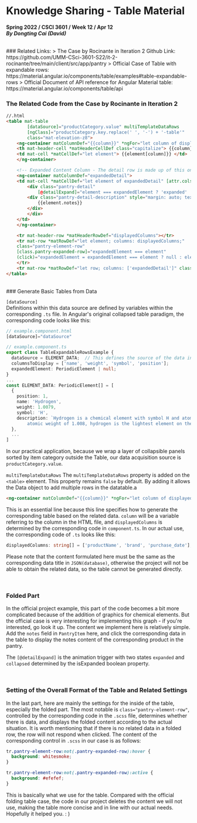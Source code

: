 # Knowledge Sharing - Table Material

**Spring 2022 / CSCI 3601 / Week 12 / Apr 12**  
***By Dongting Cai (David)***

<br />
### Related Links:
> The Case by Rocinante in Iteration 2 Github Link:   
https://github.com/UMM-CSci-3601-S22/it-2-rocinante/tree/main/client/src/app/pantry  
> Official Case of Table with expandable rows: https://material.angular.io/components/table/examples#table-expandable-rows  
> Official Document of API reference for Angular Material table: https://material.angular.io/components/table/api  

<br />

### The Related Code from the Case by Rocinante in Iteration 2
```HTML
//.html
<table mat-table
        [dataSource]="productCategory.value" multiTemplateDataRows
        [ngClass]="productCategory.key.replace(' ', '-') + '-table'"
        class="mat-elevation-z8">
    <ng-container matColumnDef="{{column}}" *ngFor="let column of displayedColumns">
    <th mat-header-cell *matHeaderCellDef class="capitalize"> {{column}} </th>
    <td mat-cell *matCellDef="let element"> {{element[column]}} </td>
    </ng-container>

    <!-- Expanded Content Column - The detail row is made up of this one column that spans across all columns -->
    <ng-container matColumnDef="expandedDetail">
    <td mat-cell *matCellDef="let element of expandedDetail" [attr.colspan]="displayedColumns.length">
        <div class="pantry-detail"
            [@detailExpand]="element === expandedElement ? 'expanded' : 'collapsed'">
        <div class="pantry-detail-description" style="margin: auto; text-align: center;">
            {{element.notes}}
        </div>
        </div>
    </td>
    </ng-container>

    <tr mat-header-row *matHeaderRowDef="displayedColumns"></tr>
    <tr mat-row *matRowDef="let element; columns: displayedColumns;"
    class="pantry-element-row"
    [class.pantry-expanded-row]="expandedElement === element"
    (click)="expandedElement = expandedElement === element ? null : element">
    </tr>
    <tr mat-row *matRowDef="let row; columns: ['expandedDetail']" class="pantry-detail-row"></tr>
</table>
```
<br />
### Generate Basic Tables from Data

`[dataSource]`   
Definitions within this data source are defined by variables within the corresponding `.ts` file. In Angular's original collapsed table paradigm, the corresponding code looks like this:
```typescript
// example.component.html
[dataSource]="dataSource"

// example.component.ts
export class TableExpandableRowsExample {
  dataSource = ELEMENT_DATA;  // This defines the source of the data in the table
  columnsToDisplay = ['name', 'weight', 'symbol', 'position'];
  expandedElement: PeriodicElement | null;
}
...
const ELEMENT_DATA: PeriodicElement[] = [
  {
    position: 1,
    name: 'Hydrogen',
    weight: 1.0079,
    symbol: 'H',
    description: `Hydrogen is a chemical element with symbol H and atomic number 1. With a standard
        atomic weight of 1.008, hydrogen is the lightest element on the periodic table.`,
  },
  ...
]
```
In our practical application, because we wrap a layer of collapsible panels sorted by item category outside the Table, our data acquisition source is `productCategory.value`.

`multiTemplateDataRows` 
The `multiTemplateDataRows` property is added on the `<table>` element. This property remains `false` by default.  By adding it allows the Data object to add multiple rows in the datatable.a

```HTML
<ng-container matColumnDef="{{column}}" *ngFor="let column of displayedColumns">
```
This is an essential line because this line specifies how to generate the corresponding table based on the related data. `column` will be a variable referring to the column in the HTML file, and `displayedColumns` is determined by the corresponding code in `component.ts`. In our actual use, the corresponding code of `.ts` looks like this:
```typescript
displayedColumns: string[] = ['productName', 'brand', 'purchase_date'];
```
Please note that the content formulated here must be the same as the corresponding data title in `JSON(database)`, otherwise the project will not be able to obtain the related data, so the table cannot be generated directly.

<br />

### Folded Part
In the official project example, this part of the code becomes a bit more complicated because of the addition of graphics for chemical elements. But the official case is very interesting for implementing this graph - if you're interested, go look it up.
The content we implement here is relatively simple. Add the `notes` field in `PantryItem` here, and click the corresponding data in the table to display the notes content of the corresponding product in the pantry.

The `[@detailExpand]` is the animation trigger with two states `expanded` and `collapsed` determined by the isExpanded boolean property.  

<br />

### Setting of the Overall Format of the Table and Related Settings
In the last part, here are mainly the settings for the inside of the table, especially the folded part. The most notable is `class="pantry-element-row"`, controlled by the corresponding code in the `.scss` file, determines whether there is data, and displays the folded content according to the actual situation. It is worth mentioning that if there is no related data in a folded row, the row will not respond when clicked. The content of the corresponding control in `.scss` in our case is as follows:
```css
tr.pantry-element-row:not(.pantry-expanded-row):hover {
  background: whitesmoke;
}

tr.pantry-element-row:not(.pantry-expanded-row):active {
  background: #efefef;
}
```

This is basically what we use for the table. Compared with the official folding table case, the code in our project deletes the content we will not use, making the table more concise and in line with our actual needs. Hopefully it helped you. : )
